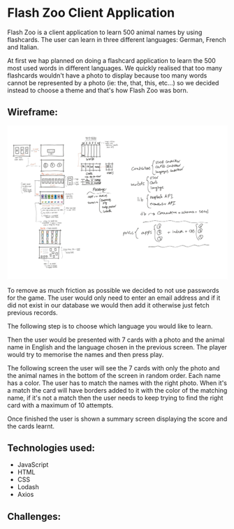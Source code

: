 # Flash Zoo Client Application

Flash Zoo is a client application to learn 500 animal names by using flashcards. The user can learn in three different languages: German, French and Italian.

At first we hap planned on doing a flashcard application to learn the 500 most used words in different languages. We quickly realised that too many flashcards wouldn't have a photo to display because too many words cannot be represented by a photo (ie: the, that, this, etc...) so we decided instead to choose a theme and that's how Flash Zoo was born.

## Wireframe:

<img src="wireFrame.jpg">

To remove as much friction as possible we decided to not use passwords for the game. The user would only need to enter an email address and if it did not exist in our database we would then add it otherwise just fetch previous records.

The following step is to choose which language you would like to learn.

Then the user would be presented with 7 cards with a photo and the animal name in English and the language chosen in the previous screen. The player would try to memorise the names and then press play.

The following screen the user will see the 7 cards with only the photo and the animal names in the bottom of the screen in random order. Each name has a color. The user has to match the names with the right photo. When it's a match the card will have borders added to it with the color of the matching name, if it's not a match then the user needs to keep trying to find the right card with a maximum of 10 attempts.

Once finished the user is shown a summary screen displaying the score and the cards learnt.

## Technologies used:

- JavaScript
- HTML
- CSS
- Lodash
- Axios

## Challenges:
